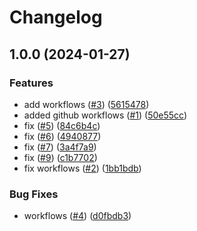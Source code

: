 # Changelog

## 1.0.0 (2024-01-27)


### Features

* add workflows ([#3](https://github.com/ryanhanks-bestow/__c_test/issues/3)) ([5615478](https://github.com/ryanhanks-bestow/__c_test/commit/5615478a094e6d1093b4ffdd6a97bb0a78fde209))
* added github workflows ([#1](https://github.com/ryanhanks-bestow/__c_test/issues/1)) ([50e55cc](https://github.com/ryanhanks-bestow/__c_test/commit/50e55cc96f18ac8fc3cc183e95c3a021e33245eb))
* fix ([#5](https://github.com/ryanhanks-bestow/__c_test/issues/5)) ([84c6b4c](https://github.com/ryanhanks-bestow/__c_test/commit/84c6b4c6d6ff875fbf0512159a253a3560fa9334))
* fix ([#6](https://github.com/ryanhanks-bestow/__c_test/issues/6)) ([4940877](https://github.com/ryanhanks-bestow/__c_test/commit/4940877456ccd09d6ef1e7e6fd9bc33f24215de3))
* fix ([#7](https://github.com/ryanhanks-bestow/__c_test/issues/7)) ([3a4f7a9](https://github.com/ryanhanks-bestow/__c_test/commit/3a4f7a9cd6f50bee3d690792ab78d45b75b0b0fd))
* fix ([#9](https://github.com/ryanhanks-bestow/__c_test/issues/9)) ([c1b7702](https://github.com/ryanhanks-bestow/__c_test/commit/c1b77021f50944329e5fdf278981b8d7991847cc))
* fix workflows ([#2](https://github.com/ryanhanks-bestow/__c_test/issues/2)) ([1bb1bdb](https://github.com/ryanhanks-bestow/__c_test/commit/1bb1bdb909fe668def043eb17ffe53748902d4cc))


### Bug Fixes

* workflows ([#4](https://github.com/ryanhanks-bestow/__c_test/issues/4)) ([d0fbdb3](https://github.com/ryanhanks-bestow/__c_test/commit/d0fbdb375b042fa49528d9c1f924a0cad356d435))
